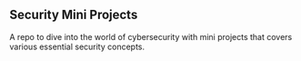 ## Security Mini Projects

A repo to dive into the world of cybersecurity with mini projects that covers various essential security concepts. 